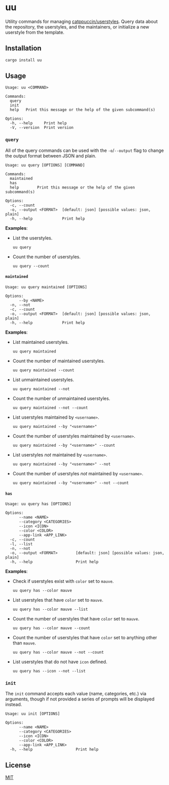# uu

Utility commands for managing [catppuccin/userstyles](https://github.com/catppuccin/userstyles). Query data about the repository, the userstyles, and the maintainers, or initialize a new userstyle from the template.

## Installation

```sh
cargo install uu
```

## Usage

```
Usage: uu <COMMAND>

Commands:
  query
  init
  help   Print this message or the help of the given subcommand(s)

Options:
  -h, --help     Print help
  -V, --version  Print version
```

### `query`

All of the query commands can be used with the `-o`/`--output` flag to change the output format between JSON and plain.

```
Usage: uu query [OPTIONS] [COMMAND]

Commands:
  maintained
  has
  help        Print this message or the help of the given subcommand(s)

Options:
  -c, --count
  -o, --output <FORMAT>  [default: json] [possible values: json, plain]
  -h, --help             Print help
```

**Examples**:

- List the userstyles.

  ```
  uu query
  ```

- Count the number of userstyles.

  ```
  uu query --count
  ```

#### `maintained`

```
Usage: uu query maintained [OPTIONS]

Options:
      --by <NAME>
  -n, --not
  -c, --count
  -o, --output <FORMAT>  [default: json] [possible values: json, plain]
  -h, --help             Print help
```

**Examples**:

- List maintained userstyles.

  ```
  uu query maintained
  ```

- Count the number of maintained userstyles.

  ```
  uu query maintained --count
  ```

- List *un*maintained userstyles.

  ```
  uu query maintained --not
  ```

- Count the number of *un*maintained userstyles.

  ```
  uu query maintained --not --count
  ```

- List userstyles maintained by `<username>`.

  ```
  uu query maintained --by "<username>"
  ```

- Count the number of userstyles maintained by `<username>`.

  ```
  uu query maintained --by "<username>" --count
  ```

- List userstyles _not_ maintained by `<username>`.

  ```
  uu query maintained --by "<username>" --not
  ```

- Count the number of userstyles _not_ maintained by `<username>`.

  ```
  uu query maintained --by "<username>" --not --count
  ```

#### `has`

```
Usage: uu query has [OPTIONS]

Options:
      --name <NAME>
      --category <CATEGORIES>
      --icon <ICON>
      --color <COLOR>
      --app-link <APP_LINK>
  -c, --count
  -l, --list
  -n, --not
  -o, --output <FORMAT>        [default: json] [possible values: json, plain]
  -h, --help                   Print help
```

**Examples**:

- Check if userstyles exist with `color` set to `mauve`.

  ```
  uu query has --color mauve
  ```

- List userstyles that have `color` set to `mauve`.

  ```
  uu query has --color mauve --list
  ```

- Count the number of userstyles that have `color` set to `mauve`.

  ```
  uu query has --color mauve --count
  ```

- Count the number of userstyles that have `color` set to anything other than `mauve`.

  ```
  uu query has --color mauve --not --count
  ```

- List userstyles that do not have `icon` defined.

  ```
  uu query has --icon --not --list
  ```

### `init`

The `init` command accepts each value (name, categories, etc.) via arguments, though if not provided a series of prompts will be displayed instead.

```
Usage: uu init [OPTIONS]

Options:
      --name <NAME>
      --category <CATEGORIES>
      --icon <ICON>
      --color <COLOR>
      --app-link <APP_LINK>
  -h, --help                   Print help
```

## License

[MIT](LICENSE)
